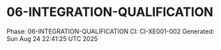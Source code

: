 # 06-INTEGRATION-QUALIFICATION
Phase: 06-INTEGRATION-QUALIFICATION
CI: CI-XE001-002
Generated: Sun Aug 24 22:41:25 UTC 2025
